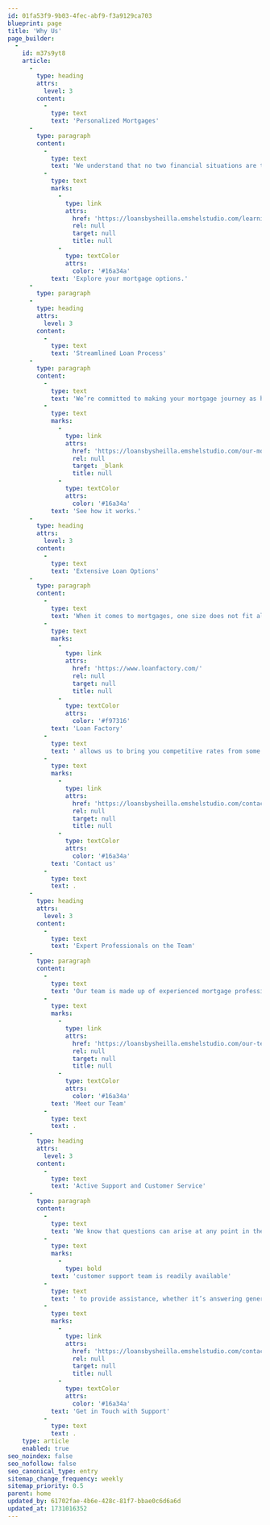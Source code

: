 ```yaml
---
id: 01fa53f9-9b03-4fec-abf9-f3a9129ca703
blueprint: page
title: 'Why Us'
page_builder:
  -
    id: m37s9yt8
    article:
      -
        type: heading
        attrs:
          level: 3
        content:
          -
            type: text
            text: 'Personalized Mortgages'
      -
        type: paragraph
        content:
          -
            type: text
            text: 'We understand that no two financial situations are the same. That’s why we provide personalized mortgage solutions designed specifically for you. Whether you’re a first-time homebuyer, a seasoned investor, or someone looking to refinance, we take the time to understand your unique goals and preferences. With a range of customizable options, we’ll work closely with you to find the ideal loan structure for your financial future. '
          -
            type: text
            marks:
              -
                type: link
                attrs:
                  href: 'https://loansbysheilla.emshelstudio.com/learning-center/home-loan-programs-that-suits-your-situation#'
                  rel: null
                  target: null
                  title: null
              -
                type: textColor
                attrs:
                  color: '#16a34a'
            text: 'Explore your mortgage options.'
      -
        type: paragraph
      -
        type: heading
        attrs:
          level: 3
        content:
          -
            type: text
            text: 'Streamlined Loan Process'
      -
        type: paragraph
        content:
          -
            type: text
            text: 'We’re committed to making your mortgage journey as hassle-free as possible. Our streamlined loan process ensures that you’ll spend less time dealing with paperwork and more time preparing for your new home. From our user-friendly online application to automated rate alerts, every step is designed with efficiency and convenience in mind. We handle the complexities, so you can focus on what really matters. '
          -
            type: text
            marks:
              -
                type: link
                attrs:
                  href: 'https://loansbysheilla.emshelstudio.com/our-mortgage-process'
                  rel: null
                  target: _blank
                  title: null
              -
                type: textColor
                attrs:
                  color: '#16a34a'
            text: 'See how it works.'
      -
        type: heading
        attrs:
          level: 3
        content:
          -
            type: text
            text: 'Extensive Loan Options'
      -
        type: paragraph
        content:
          -
            type: text
            text: 'When it comes to mortgages, one size does not fit all. With a comprehensive array of loan options, we offer something for everyone. From conventional loans and FHA loans to jumbo mortgages and specialized refinancing solutions, we’ll connect you with the best products to meet your specific needs. Our partnership with '
          -
            type: text
            marks:
              -
                type: link
                attrs:
                  href: 'https://www.loanfactory.com/'
                  rel: null
                  target: null
                  title: null
              -
                type: textColor
                attrs:
                  color: '#f97316'
            text: 'Loan Factory'
          -
            type: text
            text: ' allows us to bring you competitive rates from some of the top lenders in the U.S., giving you access to a wide variety of high-quality lending solutions. Discover loan options best suited to your situation. '
          -
            type: text
            marks:
              -
                type: link
                attrs:
                  href: 'https://loansbysheilla.emshelstudio.com/contact-us'
                  rel: null
                  target: null
                  title: null
              -
                type: textColor
                attrs:
                  color: '#16a34a'
            text: 'Contact us'
          -
            type: text
            text: .
      -
        type: heading
        attrs:
          level: 3
        content:
          -
            type: text
            text: 'Expert Professionals on the Team'
      -
        type: paragraph
        content:
          -
            type: text
            text: 'Our team is made up of experienced mortgage professionals who bring both expertise and dedication to every loan we handle. At Loans By Sheilla, we believe in going beyond the numbers. Our loan officers and processors are here to guide you, answer your questions, and simplify the process, offering you the confidence that your loan is in the hands of true professionals. '
          -
            type: text
            marks:
              -
                type: link
                attrs:
                  href: 'https://loansbysheilla.emshelstudio.com/our-team'
                  rel: null
                  target: null
                  title: null
              -
                type: textColor
                attrs:
                  color: '#16a34a'
            text: 'Meet our Team'
          -
            type: text
            text: .
      -
        type: heading
        attrs:
          level: 3
        content:
          -
            type: text
            text: 'Active Support and Customer Service'
      -
        type: paragraph
        content:
          -
            type: text
            text: 'We know that questions can arise at any point in the loan process, and we’re here to help. Our '
          -
            type: text
            marks:
              -
                type: bold
            text: 'customer support team is readily available'
          -
            type: text
            text: ' to provide assistance, whether it’s answering general inquiries or offering detailed explanations. With personalized support via phone, email, or in-person visits, you’ll never feel left in the dark. We believe that transparency and active communication are the foundation of excellent service. '
          -
            type: text
            marks:
              -
                type: link
                attrs:
                  href: 'https://loansbysheilla.emshelstudio.com/contact-us'
                  rel: null
                  target: null
                  title: null
              -
                type: textColor
                attrs:
                  color: '#16a34a'
            text: 'Get in Touch with Support'
          -
            type: text
            text: .
    type: article
    enabled: true
seo_noindex: false
seo_nofollow: false
seo_canonical_type: entry
sitemap_change_frequency: weekly
sitemap_priority: 0.5
parent: home
updated_by: 61702fae-4b6e-428c-81f7-bbae0c6d6a6d
updated_at: 1731016352
---
```

